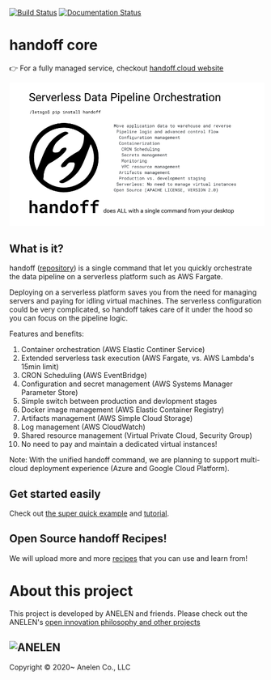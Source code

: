 [![Build Status](https://travis-ci.com/anelendata/handoff.svg?branch=master)](https://travis-ci.com/anelendata/handoff)
[![Documentation Status](https://readthedocs.org/projects/handoffcloud/badge/?version=latest)](https://dev.handoff.cloud/en/latest/?badge=latest)

# handoff core

👉 For a fully managed service, checkout [handoff.cloud website](https://handoff.cloud)

<img src="https://github.com/anelendata/handoff/raw/master/assets/this_is_handoff.png"/>

## What is it?

handoff ([repository](https://github.com/anelendata/handoff))
is a single command that let you quickly orchestrate the data pipeline on
a serverless platform such as AWS Fargate.

Deploying on a serverless platform saves you from the need for managing servers
and paying for idling virtual machines. The serverless configuration could be
very complicated, so handoff takes care of it under the hood so you can focus on
the pipeline logic.

Features and benefits:

1. Container orchestration (AWS Elastic Continer Service)
2. Extended serverless task execution (AWS Fargate, vs. AWS Lambda's 15min limit)
3. CRON Scheduling (AWS EventBridge)
4. Configuration and secret management (AWS Systems Manager Parameter Store)
5. Simple switch between production and devlopment stages
6. Docker image management (AWS Elastic Container Registry)
7. Artifacts management (AWS Simple Cloud Storage)
8. Log management (AWS CloudWatch)
9. Shared resource management (Virtual Private Cloud, Security Group)
10. No need to pay and maintain a dedicated virtual instances!

Note: With the unified handoff command, we are planning to support multi-cloud
deployment experience (Azure and Google Cloud Platform).

## Get started easily

Check out [the super quick example](https://dev.handoff.cloud/en/latest/quick_example.html)
and [tutorial](https://dev.handoff.cloud/en/latest/tutorial.html).

## Open Source handoff Recipes!

We will upload more and more [recipes](https://github.com/anelendata/handoff_recipe) that you can use and learn from!

# About this project

This project is developed by
ANELEN and friends. Please check out the ANELEN's
[open innovation philosophy and other projects](https://anelen.co/open-source.html)

![ANELEN](https://avatars.githubusercontent.com/u/13533307?s=400&u=a0d24a7330d55ce6db695c5572faf8f490c63898&v=4)
---

Copyright &copy; 2020~ Anelen Co., LLC
